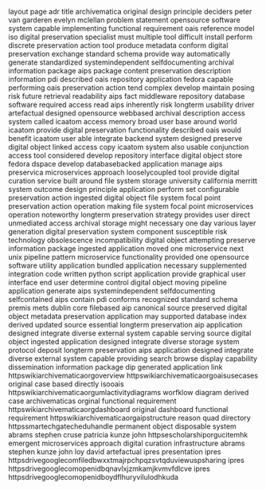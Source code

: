 layout page adr title archivematica original design principle deciders peter van garderen evelyn mclellan problem statement opensource software system capable implementing functional requirement oais reference model iso digital preservation specialist must multiple tool difficult install perform discrete preservation action tool produce metadata conform digital preservation exchange standard schema provide way automatically generate standardized systemindependent selfdocumenting archival information package aips package content preservation description information pdi described oais repository application fedora capable performing oais preservation action tend complex develop maintain posing risk future retrieval readability aips fact middleware repository database software required access read aips inherently risk longterm usability driver artefactual designed opensource webbased archival description access system called icaatom access memory broad user base around world icaatom provide digital preservation functionality described oais would benefit icaatom user able integrate backend system designed preserve digital object linked access copy icaatom system also usable conjunction access tool considered develop repository interface digital object store fedora dspace develop databasebacked application manage aips preservica microservices approach looselycoupled tool provide digital curation service built around file system storage university california merritt system outcome design principle application perform set configurable preservation action ingested digital object file system focal point preservation action operation making file system focal point microservices operation noteworthy longterm preservation strategy provides user direct unmediated access archival storage might necessary one day various layer generation digital preservation system component susceptible risk technology obsolescence incompatibility digital object attempting preserve information package ingested application moved one microservice next unix pipeline pattern microservice functionality provided one opensource software utility application bundled application necessary supplemented integration code written python script application provide graphical user interface end user determine control digital object moving pipeline application generate aips systemindependent selfdocumenting selfcontained aips contain pdi conforms recognized standard schema premis mets dublin core filebased aip canonical source preserved digital object metadata preservation application may supported database index derived updated source essential longterm preservation aip application designed integrate diverse external system capable serving source digital object ingested application designed integrate diverse storage system protocol deposit longterm preservation aips application designed integrate diverse external system capable providing search browse display capability dissemination information package dip generated application link httpswikiarchivematicaorgoverview httpswikiarchivematicaorgoaisusecases original case based directly isooais httpswikiarchivematicaorgumlactivitydiagrams worfklow diagram derived case archivematicas orginal functional requirement httpswikiarchivematicaorgdashboard original dashboard functional requirement httpswikiarchivematicaorgaipstructure reason quad directory httpssmartechgatecheduhandle permanent object disposable system abrams stephen cruse patricia kunze john httpsescholarshiporgucitemhk emergent microservices approach digital curation infrastructure abrams stephen kunze john loy david artefactual ipres presentation ipres httpsdrivegooglecomfiledbwxxtmajrpchpqzsvtqduviewuspsharing ipres httpsdrivegooglecomopenidbqnavlxjzmkamjkvmvfdlcve ipres httpsdrivegooglecomopenidboydflhuryvilulodhkuda
